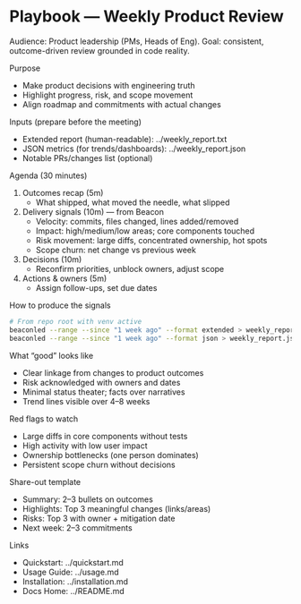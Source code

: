 # Playbook — Weekly Product Review

Audience: Product leadership (PMs, Heads of Eng). Goal: consistent, outcome-driven review grounded in code reality.

Purpose
- Make product decisions with engineering truth
- Highlight progress, risk, and scope movement
- Align roadmap and commitments with actual changes

Inputs (prepare before the meeting)
- Extended report (human-readable): ../weekly_report.txt
- JSON metrics (for trends/dashboards): ../weekly_report.json
- Notable PRs/changes list (optional)

Agenda (30 minutes)
1) Outcomes recap (5m)
   - What shipped, what moved the needle, what slipped
2) Delivery signals (10m) — from Beacon
   - Velocity: commits, files changed, lines added/removed
   - Impact: high/medium/low areas; core components touched
   - Risk movement: large diffs, concentrated ownership, hot spots
   - Scope churn: net change vs previous week
3) Decisions (10m)
   - Reconfirm priorities, unblock owners, adjust scope
4) Actions & owners (5m)
   - Assign follow-ups, set due dates

How to produce the signals
```bash
# From repo root with venv active
beaconled --range --since "1 week ago" --format extended > weekly_report.txt
beaconled --range --since "1 week ago" --format json > weekly_report.json
```

What “good” looks like
- Clear linkage from changes to product outcomes
- Risk acknowledged with owners and dates
- Minimal status theater; facts over narratives
- Trend lines visible over 4–8 weeks

Red flags to watch
- Large diffs in core components without tests
- High activity with low user impact
- Ownership bottlenecks (one person dominates)
- Persistent scope churn without decisions

Share-out template
- Summary: 2–3 bullets on outcomes
- Highlights: Top 3 meaningful changes (links/areas)
- Risks: Top 3 with owner + mitigation date
- Next week: 2–3 commitments

Links
- Quickstart: ../quickstart.md
- Usage Guide: ../usage.md
- Installation: ../installation.md
- Docs Home: ../README.md